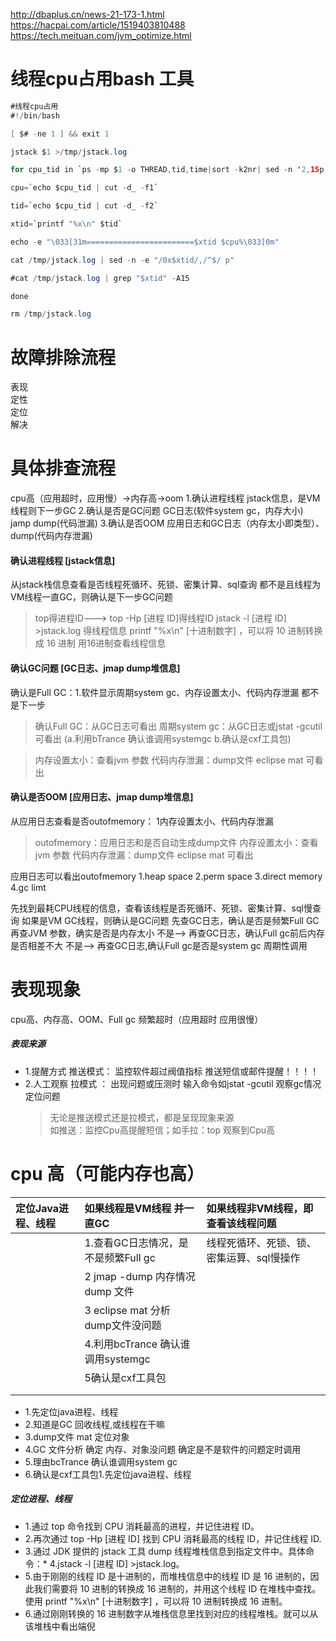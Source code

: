 http://dbaplus.cn/news-21-173-1.html
https://hacpai.com/article/1519403810488
https://tech.meituan.com/jvm_optimize.html


# 线程cpu占用bash 工具
``` java
#线程cpu占用
#!/bin/bash

[ $# -ne 1 ] && exit 1

jstack $1 >/tmp/jstack.log

for cpu_tid in `ps -mp $1 -o THREAD,tid,time|sort -k2nr| sed -n '2,15p' |awk '{print$2"_"$(NF-1)}'`;do

cpu=`echo $cpu_tid | cut -d_ -f1`

tid=`echo $cpu_tid | cut -d_ -f2`

xtid=`printf "%x\n" $tid`

echo -e "\033[31m========================$xtid $cpu%\033[0m"

cat /tmp/jstack.log | sed -n -e "/0x$xtid/,/^$/ p"

#cat /tmp/jstack.log | grep "$xtid" -A15

done

rm /tmp/jstack.log
```



# 故障排除流程

表现  
定性  
定位  
解决

# 具体排查流程
cpu高（应用超时，应用慢）->内存高->oom
1.确认进程线程     jstack信息，是VM线程则下一步GC
2.确认是否是GC问题  GC日志(软件system gc，内存大小) jamp dump(代码泄漏)
3.确认是否OOM  应用日志和GC日志（内存太小即类型）、dump(代码内存泄漏)



#### 确认进程线程 [jstack信息]
从jstack栈信息查看是否线程死循环、死锁、密集计算、sql查询
都不是且线程为VM线程一直GC，则确认是下一步GC问题
> top得进程ID---\> top -Hp \[进程 ID\]得线程ID
> jstack -l \[进程 ID\] &gt;jstack.log 得线程信息
> printf "%x\n" \[十进制数字\] ，可以将 10 进制转换成 16 进制
> 用16进制查看线程信息


#### 确认GC问题 [GC日志、jmap dump堆信息]
确认是Full GC：1.软件显示周期system gc、内存设置太小、代码内存泄漏
都不是下一步

> 确认Full GC：从GC日志可看出
> 周期system gc：从GC日志或jstat -gcutil可看出
(a.利用bTrance 确认谁调用systemgc b.确认是cxf工具包)


> 内存设置太小：查看jvm 参数
> 代码内存泄漏：dump文件 eclipse mat 可看出


#### 确认是否OOM [应用日志、jmap dump堆信息]
从应用日志查看是否outofmemory： 1内存设置太小、代码内存泄漏

> outofmemory：应用日志和是否自动生成dump文件
> 内存设置太小：查看jvm 参数
> 代码内存泄漏：dump文件 eclipse mat 可看出

应用日志可以看出outofmemory
1.heap space
2.perm space
3.direct memory
4.gc limt





先找到最耗CPU线程的信息，查看该线程是否死循环、死锁、密集计算、sql慢查询
如果是VM GC线程，则确认是GC问题
先查GC日志，确认是否是频繁Full GC 
再查JVM 参数，确实是否是内存太小   不是-->
再查GC日志，确认Full gc前后内存是否相差不大  不是-->
再查GC日志,确认Full gc是否是system gc 周期性调用







# 表现现象

cpu高、内存高、OOM、Full gc 频繁超时（应用超时 应用很慢）

##### 表现来源

* 1.提醒方式 推送模式： 监控软件超过阀值指标 推送短信或邮件提醒！！！！
* 2.人工观察 拉模式  ： 出现问题或压测时 输入命令如jstat -gcutil 观察gc情况定位问题
  > 无论是推送模式还是拉模式，都是呈现现象来源  
  > 如推送：监控Cpu高提醒短信；如手拉：top 观察到Cpu高

# cpu 高（可能内存也高）

| 定位Java进程、线程 | 如果线程是VM线程 并一直GC | 如果线程非VM线程，即查看该线程问题 |
| :--- | :--- | :--- |
|  | 1.查看GC日志情况，是不是频繁Full gc | 线程死循环、死锁、锁、密集运算、sql慢操作 |
|  | 2 jmap -dump 内存情况 dump 文件 |  |
|  | 3 eclipse mat 分析dump文件没问题 |  |
|  | 4.利用bcTrance 确认谁调用systemgc |  |
|  | 5确认是cxf工具包 |  |
|  |  |  |
|  |  |  |

* 1.先定位java进程、线程
* 2.知道是GC 回收线程,或线程在干嘛
* 3.dump文件 mat 定位对象
* 4.GC 文件分析 确定 内存、对象没问题   确定是不是软件的问题定时调用
* 5.理由bcTrance 确认谁调用system gc
* 6.确认是cxf工具包1.先定位java进程、线程

##### 定位进程、线程

* 1.通过 top 命令找到 CPU 消耗最高的进程，并记住进程 ID。
* 2.再次通过 top -Hp \[进程 ID\] 找到 CPU 消耗最高的线程 ID，并记住线程 ID.
* 3.通过 JDK 提供的 jstack 工具 dump 线程堆栈信息到指定文件中。具体命令：\* 4.jstack -l \[进程 ID\] &gt;jstack.log。
* 5.由于刚刚的线程 ID 是十进制的，而堆栈信息中的线程 ID 是 16 进制的，因此我们需要将 10 进制的转换成 16 进制的，并用这个线程 ID 在堆栈中查找。使用 printf "%x\n" \[十进制数字\] ，可以将 10 进制转换成 16 进制。
* 6.通过刚刚转换的 16 进制数字从堆栈信息里找到对应的线程堆栈。就可以从该堆栈中看出端倪

###### 



